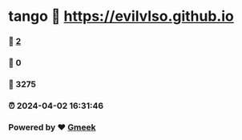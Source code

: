 # tango :link: https://evilvlso.github.io 
### :page_facing_up: [2](https://evilvlso.github.io/tag.html) 
### :speech_balloon: 0 
### :hibiscus: 3275 
### :alarm_clock: 2024-04-02 16:31:46 
### Powered by :heart: [Gmeek](https://github.com/Meekdai/Gmeek)
